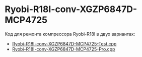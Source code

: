 # Ryobi-R18I-conv-XGZP6847D-MCP4725
Код для ремонта компрессора Ryobi-R18I в двух вариантах:
- [Ryobi-R18I-conv-XGZP6847D-MCP4725-Test.cpp](https://github.com/cs-off/Ryobi-R18I-conv-XGZP6847D-MCP4725/blob/5f90be22c785ba97c3ea911d07775fe9316dc80a/Ryobi-R18I-conv-XGZP6847D-MCP4725-Test.cpp)
- [Ryobi-R18I-conv-XGZP6847D-MCP4725-Pro.cpp](https://github.com/cs-off/Ryobi-R18I-conv-XGZP6847D-MCP4725/blob/5f90be22c785ba97c3ea911d07775fe9316dc80a/Ryobi-R18I-conv-XGZP6847D-MCP4725-Pro.cpp)
